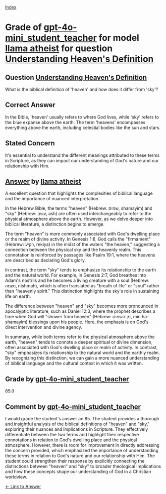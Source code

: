 
[Index](../../../../index.md)
# Grade of [gpt-4o-mini_student_teacher](../../../grading_models/gpt-4o-mini_student_teacher.md) for model [llama atheist](../../../answering_models/llama_atheist.md) for question [Understanding Heaven's Definition](../../../questions/Understanding_Heaven_s_Definition.md)

## Question [Understanding Heaven's Definition](../../../questions/Understanding_Heaven_s_Definition.md)
What is the biblical definition of 'heaven' and how does it differ from 'sky'?

## Correct Answer
In the Bible, 'heaven' usually refers to where God lives, while 'sky' refers to the blue expanse above the earth. The term 'heavens' encompasses everything above the earth, including celestial bodies like the sun and stars.

## Stated Concern
It's essential to understand the different meanings attributed to these terms in Scripture, as they can impact our understanding of God's nature and our relationship with Him.

## [Answer](../Understanding_Heaven_s_Definition.md) by [llama atheist](../../../answering_models/llama_atheist.md)
A excellent question that highlights the complexities of biblical language and the importance of nuanced interpretation.

In the Hebrew Bible, the terms "heaven" (Hebrew: שמים, shamayim) and "sky" (Hebrew: עשב, ash) are often used interchangeably to refer to the physical atmosphere above the earth. However, as we delve deeper into biblical literature, a distinction begins to emerge.

The term "heaven" is more commonly associated with God's dwelling place or the realm of divine activity. In Genesis 1:8, God calls the "firmament" (Hebrew: רקיע, rekiya) in the midst of the waters "the heaven," suggesting a connection between the physical sky and the heavenly realm. This connotation is reinforced by passages like Psalm 19:1, where the heavens are described as declaring God's glory.

In contrast, the term "sky" tends to emphasize its relationship to the earth and the natural world. For example, in Genesis 2:7, God breathes into Adam's nostrils and he becomes a living creature with a soul (Hebrew: נשמה, nishmah), which is often translated as "breath of life" or "soul" rather than "heavenly spirit." This distinction highlights the sky's role in sustaining life on earth.

The difference between "heaven" and "sky" becomes more pronounced in apocalyptic literature, such as Daniel 12:3, where the prophet describes a time when God will "shower from heaven" (Hebrew: מן השמים, min ha-shamayim) blessings upon his people. Here, the emphasis is on God's direct intervention and divine agency.

In summary, while both terms refer to the physical atmosphere above the earth, "heaven" tends to connote a deeper spiritual or divine dimension, often associated with God's dwelling place or realm of activity. In contrast, "sky" emphasizes its relationship to the natural world and the earthly realm. By recognizing this distinction, we can gain a more nuanced understanding of biblical language and the cultural context in which it was written.

## Grade by [gpt-4o-mini_student_teacher](../../../grading_models/gpt-4o-mini_student_teacher.md)
85.0

## Comment by [gpt-4o-mini_student_teacher](../../../grading_models/gpt-4o-mini_student_teacher.md)
I would grade the student's answer an 85. The student provides a thorough and insightful analysis of the biblical definitions of "heaven" and "sky," exploring their nuances and implications in Scripture. They effectively differentiate between the two terms and highlight their respective connotations in relation to God's dwelling place and the physical atmosphere. However, there is room for improvement in directly addressing the concern provided, which emphasized the importance of understanding these terms in relation to God's nature and our relationship with Him. The student could strengthen their response by explicitly connecting the distinctions between "heaven" and "sky" to broader theological implications and how these concepts shape our understanding of God in a Christian worldview.

[&lt;- Link to Answer](../Understanding_Heaven_s_Definition.md)
